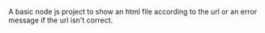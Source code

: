 A basic node js project to show an html file according to the url or an error message if the url isn't correct.
